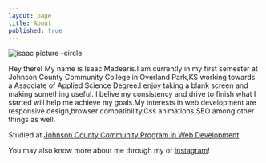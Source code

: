 ```yaml
---
layout: page
title: About
published: true
---
```

![isaac picture -circle](isaac.jpg)


<p class="message">
  Hey there! My name is Isaac Madearis.I am currently in my first semester at Johnson County Community College in Overland Park,KS working towards a Associate of Applied Science Degree.I enjoy taking a blank screen and making something useful.  I belive my consistency and drive to finish what I started will help me achieve my goals.My interests in web development are responsive design,browser compatibility,Css animations,SEO among other things as well.
</p>

<p>Studied at <a href="http://www.jccc.edu/">Johnson County Community Program in Web Development</a></p>

<p>You may also know more about me through my <a href="https://www.linkedin.com/in/isaac-madearis/"></a> or <a href="https://www.instagram.com/isaacmad/">Instagram</a>!</p>
